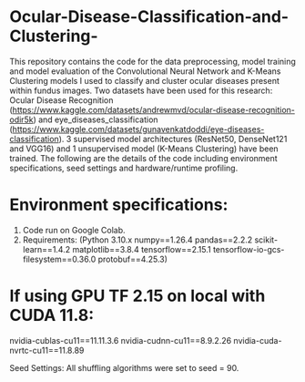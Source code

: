 # Ocular-Disease-Classification-and-Clustering-
This repository contains the code for the data preprocessing, model training and model evaluation of the Convolutional Neural Network and K-Means Clustering models I used to classify and cluster ocular diseases present within fundus images. Two datasets have been used for this research: Ocular Disease Recognition (https://www.kaggle.com/datasets/andrewmvd/ocular-disease-recognition-odir5k) and eye_diseases_classification (https://www.kaggle.com/datasets/gunavenkatdoddi/eye-diseases-classification). 3 supervised model architectures (ResNet50, DenseNet121 and VGG16) and 1 unsupervised model (K-Means Clustering) have been trained. The following are the details of the code including environment specifications, seed settings and hardware/runtime profiling. 

# Environment specifications: 
1. Code run on Google Colab.
2. Requirements:
(Python 3.10.x
numpy==1.26.4
pandas==2.2.2
scikit-learn==1.4.2
matplotlib==3.8.4
tensorflow==2.15.1
tensorflow-io-gcs-filesystem==0.36.0
protobuf==4.25.3)
# If using GPU TF 2.15 on local with CUDA 11.8:
nvidia-cublas-cu11==11.11.3.6
nvidia-cudnn-cu11==8.9.2.26
nvidia-cuda-nvrtc-cu11==11.8.89

Seed Settings:
All shuffling algorithms were set to seed = 90. 




 
